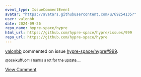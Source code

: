 ```yaml
---
event_type: IssueCommentEvent
avatar: "https://avatars.githubusercontent.com/u/69254135?"
user: valonbb
date: 2024-09-26
repo_name: hypre-space/hypre
html_url: https://github.com/hypre-space/hypre/issues/999
repo_url: https://github.com/hypre-space/hypre
---
```


<a href='https://github.com/valonbb' target='_blank'>valonbb</a> commented on issue <a href='https://github.com/hypre-space/hypre/issues/999' target='_blank'>hypre-space/hypre#999</a>.

<small>@oseikuffuor1 Thanks a lot for the update....</small>

<a href='https://github.com/hypre-space/hypre/issues/999' target='_blank'>View Comment</a>